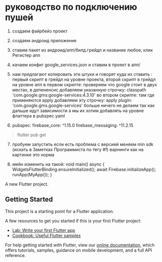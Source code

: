 # руководство по подключению пушей

1. создаем файрбейз проект

2. создаем андроид приложение

3. ставим пакет из андроид/апп/билд.грейдл и название любое, клик Регистер апп

4. качаем конфиг google_services.json и ставим в проект в апп/

5. нам предлагают копировать эти штуки и говорят куда их ставить : первый скрипт в грейдл на уровне проекта, второй скрипт в грейдл на уровне апп
   в первом скрипте: проверяем что google стоит в двух местах, в депененсис добавляем указанную строчку:
   classpath 'com.google.gms:google-services:4.3.10'
   во втором скрипте: там где применяются apply добавляем эту строчку: apply plugin: 'com.google.gms.google-services'
   больше ничего не делаем так как дальше идут зависимости а мы их хотим добавлять на уровне флаттера в pubspec.yaml

6. pubspec:
   firebase_core: ^1.15.0
   firebase_messaging: ^11.2.15
> flutter pub get

7. пробуем запустить если есть проблема с версией меняем min sdk (искать в Заметках Программиста по тегу #f)
   варнинги как на картинке это норма

8. мейн изменить на такой:
   void main() async {
   WidgetsFlutterBinding.ensureInitialized();
   await Firebase.initializeApp();
   runApp(MyApp());
   }

A new Flutter project.

## Getting Started

This project is a starting point for a Flutter application.

A few resources to get you started if this is your first Flutter project:

- [Lab: Write your first Flutter app](https://flutter.dev/docs/get-started/codelab)
- [Cookbook: Useful Flutter samples](https://flutter.dev/docs/cookbook)

For help getting started with Flutter, view our
[online documentation](https://flutter.dev/docs), which offers tutorials,
samples, guidance on mobile development, and a full API reference.
